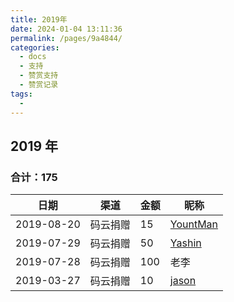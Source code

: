 ```yaml
---
title: 2019年
date: 2024-01-04 13:11:36
permalink: /pages/9a4844/
categories:
  - docs
  - 支持
  - 赞赏支持
  - 赞赏记录
tags:
  - 
---
```


## 2019 年

### 合计：175


| 日期         | 渠道   | 金额  | 昵称                                     |
|------------|------|-----|----------------------------------------|
| 2019-08-20 | 码云捐赠 | 15  | [YountMan](https://gitee.com/YountMan) |
| 2019-07-29 | 码云捐赠 | 50  | [Yashin](https://gitee.com/yashin)     |
| 2019-07-28 | 码云捐赠 | 100 | 老李                                     |
| 2019-03-27 | 码云捐赠 | 10  | [jason](https://gitee.com/bwcx_jzy)    |